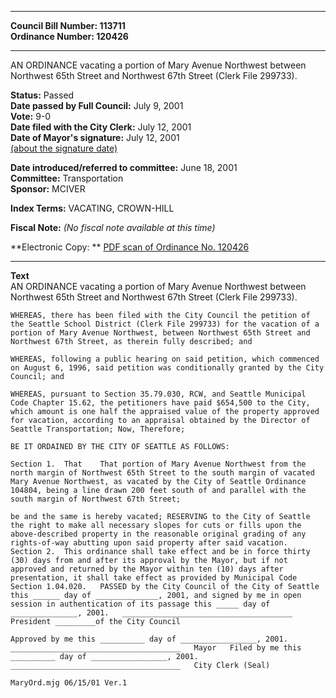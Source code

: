 * * * * *  
  
**Council Bill Number: [](#h0)[](#h2)113711**   
**Ordinance Number: 120426**  
  
* * * * *  
  
AN ORDINANCE vacating a portion of Mary Avenue Northwest between Northwest 65th Street and Northwest 67th Street (Clerk File 299733).  
  
**Status:** Passed   
**Date passed by Full Council:** July 9, 2001   
**Vote:** 9-0   
**Date filed with the City Clerk:** July 12, 2001   
**Date of Mayor's signature:** July 12, 2001   
[(about the signature date)](/~public/approvaldate.htm)   
  
  
**Date introduced/referred to committee:** June 18, 2001   
**Committee:** Transportation   
**Sponsor:** MCIVER   
  
**Index Terms:** VACATING, CROWN-HILL  
  
**Fiscal Note:** *(No fiscal note available at this time)*  
  
**Electronic Copy: ** [PDF scan of Ordinance No. 120426](/~archives/Ordinances/Ord_120426.pdf)  
  
* * * * *  
  
**Text**  
    AN ORDINANCE vacating a portion of Mary Avenue Northwest between  
    Northwest 65th Street and Northwest 67th Street  (Clerk File 299733).  
  
    WHEREAS, there has been filed with the City Council the petition of  
    the Seattle School District (Clerk File 299733) for the vacation of a  
    portion of Mary Avenue Northwest, between Northwest 65th Street and  
    Northwest 67th Street, as therein fully described; and  
  
    WHEREAS, following a public hearing on said petition, which commenced  
    on August 6, 1996, said petition was conditionally granted by the City  
    Council; and  
  
    WHEREAS, pursuant to Section 35.79.030, RCW, and Seattle Municipal  
    Code Chapter 15.62, the petitioners have paid $654,500 to the City,  
    which amount is one half the appraised value of the property approved  
    for vacation, according to an appraisal obtained by the Director of  
    Seattle Transportation; Now, Therefore;  
  
    BE IT ORDAINED BY THE CITY OF SEATTLE AS FOLLOWS:  
  
    Section 1.  That    That portion of Mary Avenue Northwest from the  
    north margin of Northwest 65th Street to the south margin of vacated  
    Mary Avenue Northwest, as vacated by the City of Seattle Ordinance  
    104804, being a line drawn 200 feet south of and parallel with the  
    south margin of Northwest 67th Street;  
  
    be and the same is hereby vacated; RESERVING to the City of Seattle  
    the right to make all necessary slopes for cuts or fills upon the  
    above-described property in the reasonable original grading of any  
    rights-of-way abutting upon said property after said vacation.  
    Section 2.  This ordinance shall take effect and be in force thirty  
    (30) days from and after its approval by the Mayor, but if not  
    approved and returned by the Mayor within ten (10) days after  
    presentation, it shall take effect as provided by Municipal Code  
    Section 1.04.020.   PASSED by the City Council of the City of Seattle  
    this ______ day of ______________, 2001, and signed by me in open  
    session in authentication of its passage this _____ day of  
    _______________, 2001.   ______________________________________  
    President _________of the City Council  
  
    Approved by me this __________ day of _________________, 2001.  
    ______________________________________   Mayor   Filed by me this  
    __________ day of _________________, 2001.  
    ______________________________________   City Clerk (Seal)  
  
    MaryOrd.mjg 06/15/01 Ver.1  
